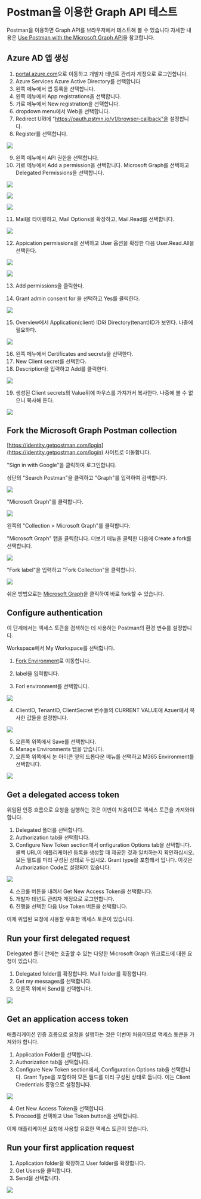 # Postman을 이용한 Graph API 테스트 

Postman을 이용하면 Graph API를 브라우저에서 테스트해 볼 수 있습니다  자세한 내용은 [Use Postman with the Microsoft Graph API](https://learn.microsoft.com/en-us/graph/use-postman)을 참고합니다. 


## Azure AD 앱 생성


1. [portal.azure.com](https://portal.azure.com)으로 이동하고 개발자 테넌트 관리자 계정으로 로그인합니다.
2. Azure Services Azure Active Directory를 선택합니다
3. 왼쪽 메뉴에서 앱 등록을 선택합니다.
4. 왼쪽 메뉴에서 App registrations을 선택합니다. 
5. 가로 메뉴에서 New registration을 선택합니다. 
6. dropdown menu에서 Web을 선택합니다. 
7. Redirect URI에 "https://oauth.pstmn.io/v1/browser-callback"을 설정합니다. 
8. Register를 선택합니다. 

![](.assets/postman-regapp-01.png)


9. 왼쪽 메뉴에서 API 권한을 선택합니다.
10. 가로 메뉴에서 Add a permission을 선택합니다. Microsoft Graph를 선택하고 Delegated Permissions을 선택합니다.

![](.assets/postman-regapp-02.png)

![](.assets/postman-regapp-03.png)


![](.assets/postman-regapp-04.png)

11. Mail을 타이핑하고, Mail Options을 확장하고, Mail.Read를 선택합니다. 

![](.assets/postman-regapp-05.png)

12. Appication permissions을 선택하고 User 옵션을 확장한 다음 User.Read.All을 선택한다. 

![](.assets/postman-regapp-06.png)

![](.assets/postman-regapp-07.png)


13. Add permissions을 클릭한다.

14. Grant admin consent for 을 선택하고 Yes를 클릭한다. 

![](.assets/postman-regapp-08.png)


15. Overview에서 Application(client) ID와 Directory(tenant)ID가 보인다. 나중에 필요하다. 


![](.assets/postman-regapp-09.png)



16. 왼쪽 메뉴에서 Certificates and secrets을 선택한다. 
17. New Client secret를 선택한다. 
18. Description을 입력하고 Add를 클릭한다. 


![](.assets/postman-regapp-10.png)

19. 생성된 Client secrets의 Value위에 마우스를 가져가서 복사한다. 나중에 볼 수 없으니 복사해 둔다. 


![](.assets/postman-regapp-11.png)



## Fork the Microsoft Graph Postman collection

[https://identity.getpostman.com/login](https://identity.getpostman.com/login) 사이트로 이동합니다. 


"Sign in with Google"을 클릭하여 로그인합니다.

상단의 "Search Postman"을 클릭하고 "Graph"를 입력하여 검색합니다. 

![](.assets/postman-01.png)


"Microsoft Graph"를 클릭합니다. 

![](.assets/postman-02.png)

왼쪽의 "Collection \> Microsoft Graph"를 클릭합니다. 

"Microsoft Graph" 탭을 클릭합니다.  더보기 매뉴을 클릭한 다음에 Create a fork를 선택합니다.

![](.assets/postman-03.png)


"Fork label"을 입력하고 "Fork Collection"을 클릭합니다. 

![](.assets/postman-03.png)


쉬운 방법으로는 [Microsoft Graph](https://www.postman.com/microsoftgraph/workspace/microsoft-graph/collection/455214-085f7047-1bec-4570-9ed0-3a7253be148c/fork)을 클릭하여 바로 fork할 수 있습니다. 






## Configure authentication

이 단계에서는 액세스 토큰을 검색하는 데 사용하는 Postman의 환경 변수를 설정합니다.

Workspace에서 My Workspace를 선택합니다. 

1. [Fork Environment](https://www.postman.com/microsoftgraph/workspace/microsoft-graph/environment/455214-efbc69b2-69bd-402e-9e72-850b3a49bb21/fork)로 이동합니다. 


2. label을 입력합니다. 
3. Forl environment를 선택합니다. 

![](.assets/postman-06.png)

4.  ClientID, TenantID, ClientSecret 변수들의 CURRENT VALUE에 Azuer에서 복사한 값들을 설정합니다. 


![](.assets/postman-07.png)


5. 오른쪽 위쪽에서 Save를 선택합니다. 
6. Manage Environments 탭을 닫습니다. 
7. 오른쪽 위쪽에서 눈 아이콘 옆의 드롭다운 메뉴를 선택하고 M365 Environment를 선택합니다. 


![](.assets/postman-08.png)


## Get a delegated access token

위임된 인증 흐름으로 요청을 실행하는 것은 이번이 처음이므로 액세스 토큰을 가져와야 합니다.


1. Delegated 폴더를 선택합니다. 
2. Authorization tab을 선택합니다. 
3. Configure New Token section에서 onfiguration Options tab을 선택합니다. 콜백 URL이 애플리케이션 등록을 생성할 때 제공한 것과 일치하는지 확인하십시오.모든 필드를 미리 구성된 상태로 두십시오. Grant type을 포함해서 입니다. 이것은 Authorization Code로 설정되어 있습니다. 

![](.assets/postman-09.png)



4. 스크롤 버튼을 내려서  Get New Access Token을 선택합니다. 
5. 개발자 테넌트 관리자 계정으로 로그인합니다.
6. 진행을 선택한 다음 Use Token 버튼을 선택합니다.

이제 위임된 요청에 사용할 유효한 액세스 토큰이 있습니다.





## Run your first delegated request

Delegated 폴더 안에는 호출할 수 있는 다양한 Microsoft Graph 워크로드에 대한 요청이 있습니다.


1. Delegated folder를 확장합니다.  Mail folder를 확장합니다. 
2. Get my messages를 선택합니다. 
3. 오른쪽 위에서 Send를 선택합니다. 

![](.assets/postman-10.png)



## Get an application access token

애플리케이션 인증 흐름으로 요청을 실행하는 것은 이번이 처음이므로 액세스 토큰을 가져와야 합니다.



1. Application Folder를 선택합니다. 
2. Authorization tab을 선택합니다. 
3. Configure New Token section에서, Configuration Options tab을 선택합니다. Grant Type을 포함하여 모든 필드를 미리 구성된 상태로 둡니다. 이는 Client Credentials 증명으로 설정됩니다.

![](.assets/postman-11.png)

4. Get New Access Token을 선택합니다. 
5. Proceed를 선택하고 Use Token button을 선택합니다. 

이제 애플리케이션 요청에 사용할 유효한 액세스 토큰이 있습니다.



## Run your first application request

1. Application folder을 확장하고 User folder를 확장합니다. 
2. Get Users을 클릭합니다.
3. Send을 선택합니다. 


![](.assets/postman-12.png)
